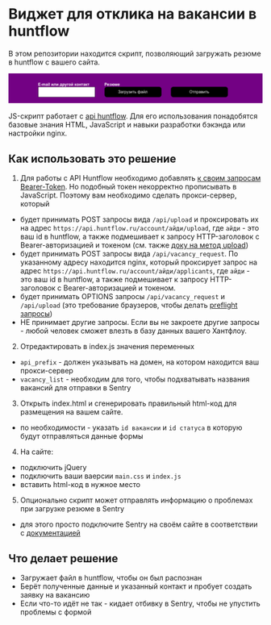 # Виджет для отклика на вакансии в huntflow

В этом репозитории находится скрипт, позволяющий загружать резюме в huntflow с вашего сайта. 

![](demo.png)

JS-скрипт работает с [api huntflow](https://github.com/huntflow/api). Для его использования понадобятся базовые знания HTML, JavaScript и навыки разработки бэкэнда или настройки nginx.

## Как использовать это решение

1. Для работы с API Huntflow необходимо добавлять [к своим запросам Bearer-Token](https://github.com/huntflow/api/blob/master/ru/personal_token.md). Но подобный токен некорректно прописывать в JavaScript. Поэтому вам необходимо сделать прокси-сервер, который
  - будет принимать POST запросы вида `/api/upload` и проксировать их на адрес `https://api.huntflow.ru/account/айди/upload`, где `айди` - это ваш id в huntflow, а также подмешивает к запросу HTTP-заголовок с Bearer-авторизацией и токеном (см. также [доку на метод upload](https://github.com/huntflow/api/blob/master/ru/upload.md))
  - будет принимать POST запросы вида `/api/vacancy_request`. По указанному адресу находится nginx, который проксирует запрос на адрес `https://api.huntflow.ru/account/айди/applicants`, где `айди` - это ваш id в huntflow, а также подмешивает к запросу HTTP-заголовок с Bearer-авторизацией и токеном.
  - будет принимать OPTIONS запросы `/api/vacancy_request` и `/api/upload` (это требование браузеров, чтобы делать [preflight запросы](https://developer.mozilla.org/en-US/docs/Glossary/Preflight_request))
  - НЕ принимает другие запросы. Если вы не закроете другие запросы - любой человек сможет влезть в базу данных вашего Хантфлоу.
2. Отредактировать в index.js значения переменных
  - `api_prefix` - должен указывать на домен, на котором находится ваш прокси-сервер
  - `vacancy_list` - необходим для того, чтобы подхватывать названия вакансий для отправки в Sentry
3. Открыть index.html и сгенерировать правильный html-код для размещения на вашем сайте.
  - по необходимости - указать `id вакансии` и `id статуса` в которую будут отправляться данные формы
4. На сайте:
  - подключить jQuery
  - подключить ваши ваерсии `main.css` и `index.js`
  - вставить html-код в нужное место
5. Опционально скрипт может отправлять информацию о проблемах при загрузке резюме в Sentry
  - для этого просто подключите Sentry на своём сайте в соответствии с [документацией](https://sentry.io/for/javascript/)

## Что делает решение

- Загружает файл в huntflow, чтобы он был распознан
- Берёт полученные данные и указанный контакт и пробует создать заявку на вакансию
- Если что-то идёт не так - кидает отбивку в Sentry, чтобы не упустить проблемы с формой